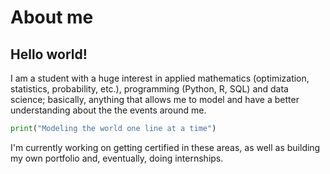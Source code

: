 # **About me** 

## Hello world!

I am a student with a huge interest in applied mathematics (optimization, statistics, probability, etc.), programming (Python, R, SQL) and data science; basically, anything that allows me to model and have a better understanding about the the events around me. 

``` python
print("Modeling the world one line at a time")
```

I'm currently working on getting certified in these areas, as well as building my own portfolio and, eventually, doing internships.